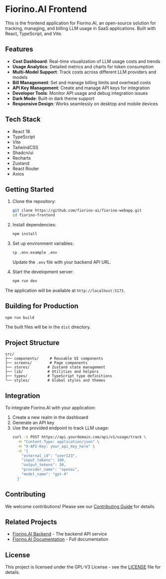 # Fiorino.AI Frontend

This is the frontend application for Fiorino.AI, an open-source solution for tracking, managing, and billing LLM usage in SaaS applications. Built with React, TypeScript, and Vite.

## Features

- **Cost Dashboard**: Real-time visualization of LLM usage costs and trends
- **Usage Analytics**: Detailed metrics and charts for token consumption
- **Multi-Model Support**: Track costs across different LLM providers and models
- **Bill Management**: Set and manage billing limits and overhead costs
- **API Key Management**: Create and manage API keys for integration
- **Developer Tools**: Monitor API usage and debug integration issues
- **Dark Mode**: Built-in dark theme support
- **Responsive Design**: Works seamlessly on desktop and mobile devices

## Tech Stack

- React 18
- TypeScript
- Vite
- TailwindCSS
- Shadcn/ui
- Recharts
- Zustand
- React Router
- Axios

## Getting Started

1. Clone the repository:

   ```bash
   git clone https://github.com/fiorino-ai/fiorino-webapp.git
   cd fiorino-frontend
   ```

2. Install dependencies:

   ```bash
   npm install
   ```

3. Set up environment variables:

   ```bash
   cp .env.example .env
   ```

   Update the `.env` file with your backend API URL.

4. Start the development server:
   ```bash
   npm run dev
   ```

The application will be available at `http://localhost:5173`.

## Building for Production

```bash
npm run build
```

The built files will be in the `dist` directory.

## Project Structure

```
src/
├── components/     # Reusable UI components
├── screens/        # Page components
├── stores/        # Zustand state management
├── lib/           # Utilities and helpers
├── types/         # TypeScript type definitions
└── styles/        # Global styles and themes
```

## Integration

To integrate Fiorino.AI with your application:

1. Create a new realm in the dashboard
2. Generate an API key
3. Use the provided endpoint to track LLM usage:
   ```bash
   curl -X POST https://api.yourdomain.com/api/v1/usage/track \
     -H "Content-Type: application/json" \
     -H "X-API-Key: your_api_key_here" \
     -d '{
       "external_id": "user123",
       "input_tokens": 100,
       "output_tokens": 50,
       "provider_name": "openai",
       "model_name": "gpt-4"
     }'
   ```

## Contributing

We welcome contributions! Please see our [Contributing Guide](CONTRIBUTING.md) for details.

## Related Projects

- [Fiorino.AI Backend](https://github.com/fiorino-ai/fiorino-ai) - The backend API service
- [Fiorino.AI Documentation](https://github.com/fiorino-ai/fiorino-ai/wiki) - Full documentation

## License

This project is licensed under the GPL-V3 License - see the [LICENSE](LICENSE) file for details.
